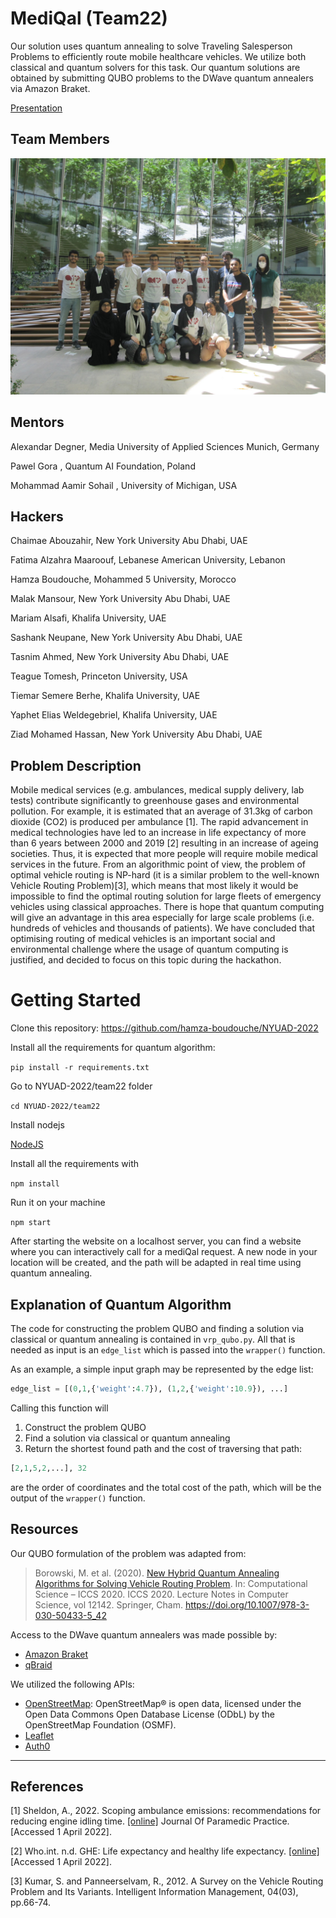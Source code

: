 # MediQal (Team22)

Our solution uses quantum annealing to solve Traveling Salesperson Problems to efficiently route mobile healthcare vehicles. We utilize both classical and quantum solvers for this task. Our quantum solutions are obtained by submitting QUBO problems to the DWave quantum annealers via Amazon Braket.

<a href = "https://docs.google.com/presentation/d/1xttMPEMyEMe38c13a5HV48R3ZdQXod-m/edit">Presentation</a>

## Team Members
![Team Photo](./../Team_Photo/team22.JPG)

## Mentors
Alexandar Degner,  Media University of Applied Sciences Munich, Germany

Pawel Gora , Quantum AI Foundation, Poland

Mohammad Aamir Sohail , University of Michigan, USA
## Hackers
Chaimae Abouzahir, New York University Abu Dhabi, UAE

Fatima Alzahra Maaroouf, Lebanese American University, Lebanon

Hamza Boudouche, Mohammed 5 University, Morocco

Malak Mansour, New York University Abu Dhabi, UAE

Mariam Alsafi, Khalifa University, UAE

Sashank Neupane, New York University Abu Dhabi, UAE

Tasnim Ahmed, New York University Abu Dhabi, UAE

Teague Tomesh, Princeton University, USA

Tiemar Semere Berhe, Khalifa University, UAE

Yaphet Elias Weldegebriel, Khalifa University, UAE

Ziad Mohamed Hassan, New York University Abu Dhabi, UAE

## Problem Description

Mobile medical services (e.g. ambulances, medical supply delivery, lab tests) contribute significantly to greenhouse gases and environmental pollution. For example, it is estimated that an average of 31.3kg of carbon dioxide (CO2) is produced per ambulance [1]. The rapid advancement in medical technologies have led to an increase in life expectancy of more than 6 years between 2000 and 2019 [2] resulting in an increase of ageing societies. Thus, it is expected that more people will require mobile medical services in the future. From an algorithmic point of view, the problem of optimal vehicle routing is NP-hard (it is a similar problem to the well-known Vehicle Routing Problem)[3], which means that most likely it would be impossible to find the optimal routing solution for large fleets of emergency vehicles using classical approaches. There is hope that quantum computing will give an advantage in this area especially for large scale problems (i.e. hundreds of vehicles and thousands of patients). We have concluded that optimising routing of medical vehicles is an important social and environmental challenge where the usage of quantum computing is justified, and decided to focus on this topic during the hackathon.

# Getting Started

Clone this repository: https://github.com/hamza-boudouche/NYUAD-2022

Install all the requirements for quantum algorithm:

`pip install -r requirements.txt`

Go to NYUAD-2022/team22 folder

`cd NYUAD-2022/team22`

Install nodejs

<a href= "https://nodejs.org/en/download/">NodeJS</a>

Install all the requirements with

`npm install`

Run it on your machine

`npm start`

After starting the website on a localhost server, you can find a website where you can interactively call for a mediQal request. A new node in your location will be created, and the path will be adapted in real time using quantum annealing.


## Explanation of Quantum Algorithm

The code for constructing the problem QUBO and finding a solution via classical or quantum annealing is contained in `vrp_qubo.py`. All that is needed as input is an `edge_list` which is passed into the `wrapper()` function.

As an example, a simple input graph may be represented by the edge list:

```python
edge_list = [(0,1,{'weight':4.7}), (1,2,{'weight':10.9}), ...]
```

Calling this function will 
1. Construct the problem QUBO
2. Find a solution via classical or quantum annealing
3. Return the shortest found path and the cost of traversing that path:

```python
[2,1,5,2,...], 32
```
are the order of coordinates and the total cost of the path, which will be the output of the `wrapper()` function.

## Resources
Our QUBO formulation of the problem was adapted from:
> Borowski, M. et al. (2020). [New Hybrid Quantum Annealing Algorithms for Solving Vehicle Routing Problem](https://link.springer.com/chapter/10.1007/978-3-030-50433-5_42#citeas). In: Computational Science – ICCS 2020. ICCS 2020. Lecture Notes in Computer Science, vol 12142. Springer, Cham. https://doi.org/10.1007/978-3-030-50433-5_42

Access to the DWave quantum annealers was made possible by:
- [Amazon Braket](https://aws.amazon.com/braket/quantum-computers/dwave/)
- [qBraid](https://account.qbraid.com)

We utilized the following APIs:
- [OpenStreetMap](https://www.openstreetmap.org/copyright): OpenStreetMap® is open data, licensed under the Open Data Commons Open Database License (ODbL) by the OpenStreetMap Foundation (OSMF).
- [Leaflet](https://leafletjs.com)
- [Auth0](https://auth0.com)

---

## References

[1] Sheldon, A., 2022. Scoping ambulance emissions: recommendations for reducing engine idling time. <a href="https://www.paramedicpractice.com/features/article/scoping-ambulance-emissions-recommendations-for-reducing-engine-idling-time#:~:text=An%20average%20of%2031.3%20kg,emissions%20and%20public%20health%20emerge"> [online]</a> Journal Of Paramedic Practice. [Accessed 1 April 2022].

[2] Who.int. n.d. GHE: Life expectancy and healthy life expectancy. <a href="https://www.who.int/data/gho/data/themes/mortality-and-global-health-estimates/ghe-life-expectancy-and-healthy-life-expectancy"> [online]</a> [Accessed 1 April 2022].

[3] Kumar, S. and Panneerselvam, R., 2012. A Survey on the Vehicle Routing Problem and Its Variants. Intelligent Information Management, 04(03), pp.66-74.
